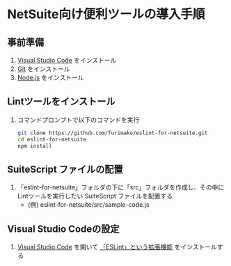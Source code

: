 
# NetSuite向け便利ツールの導入手順
## 事前準備
1. [Visual Studio Code](https://code.visualstudio.com/) をインストール
1. [Git](https://git-scm.com/downloads) をインストール
1. [Node.js](https://nodejs.org/en/download/) をインストール

## Lintツールをインストール
1. コマンドプロンプトで以下のコマンドを実行
    ```bash
    git clone https://github.com/furimako/eslint-for-netsuite.git
    cd eslint-for-netsuite
    npm install
    ```

## SuiteScript ファイルの配置
1. 「eslint-for-netsuite」フォルダの下に「src」フォルダを作成し、その中にLintツールを実行したい SuiteScript ファイルを配置する
    - (例) eslint-for-netsuite/src/sample-code.js

## Visual Studio Codeの設定
1. [Visual Studio Code](https://code.visualstudio.com/) を開いて [「ESLint」という拡張機能](https://marketplace.visualstudio.com/items?itemName=dbaeumer.vscode-eslint) をインストールする
